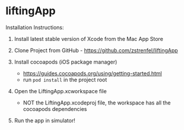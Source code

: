 # liftingApp
Installation Instructions:

1. Install latest stable version of Xcode from the Mac App Store

1. Clone Project from GitHub - https://github.com/zstrenfel/liftingApp

1. Install cocoapods (iOS package manager)
    * https://guides.cocoapods.org/using/getting-started.html
    * run `pod install` in the project root

1.  Open the LiftingApp.xcworkspace file
    * NOT the LiftingApp.xcodeproj file, the workspace has all the cocoapods dependencies

1.  Run the app in simulator!
